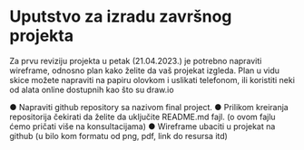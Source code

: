 # Uputstvo za izradu završnog projekta

Za prvu reviziju projekta u petak (21.04.2023.) je potrebno napraviti wireframe, odnosno plan
kako želite da vaš projekat izgleda. Plan u vidu skice možete napraviti na papiru olovkom i
uslikati telefonom, ili koristiti neki od alata online dostupnih kao što su draw.io

● Napraviti github repository sa nazivom final project.
● Prilikom kreiranja repositorija čekirati da želite da uključite README.md fajl. (o ovom
fajlu ćemo pričati više na konsultacijama)
● Wireframe ubaciti u projekat na github (u bilo kom formatu od png, pdf, link do resursa
itd)
